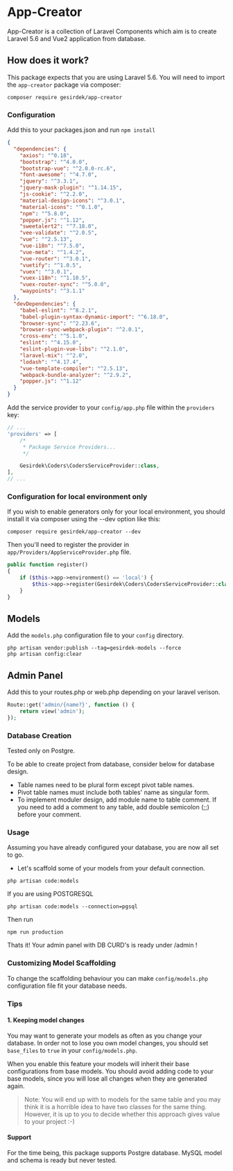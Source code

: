 # App-Creator

App-Creator is a collection of Laravel Components which aim is 
to create Laravel 5.6 and Vue2 application from database.

## How does it work?

This package expects that you are using Laravel 5.6.
You will need to import the `app-creator` package via composer:

```shell
composer require gesirdek/app-creator
```

### Configuration

Add this to your packages.json and run `npm install`

```json
{
  "dependencies": {
    "axios": "^0.18",
    "bootstrap": "^4.0.0",
    "bootstrap-vue": "^2.0.0-rc.6",
    "font-awesome": "^4.7.0",
    "jquery": "^3.3.1",
    "jquery-mask-plugin": "^1.14.15",
    "js-cookie": "^2.2.0",
    "material-design-icons": "^3.0.1",
    "material-icons": "^0.1.0",
    "npm": "^5.8.0",
    "popper.js": "^1.12",
    "sweetalert2": "^7.18.0",
    "vee-validate": "^2.0.5",
    "vue": "^2.5.13",
    "vue-i18n": "^7.5.0",
    "vue-meta": "^1.4.2",
    "vue-router": "^3.0.1",
    "vuetify": "^1.0.5",
    "vuex": "^3.0.1",
    "vuex-i18n": "^1.10.5",
    "vuex-router-sync": "^5.0.0",
    "waypoints": "^3.1.1"
  },
  "devDependencies": {
    "babel-eslint": "^8.2.1",
    "babel-plugin-syntax-dynamic-import": "^6.18.0",
    "browser-sync": "^2.23.6",
    "browser-sync-webpack-plugin": "^2.0.1",
    "cross-env": "^5.1.0",
    "eslint": "^4.15.0",
    "eslint-plugin-vue-libs": "^2.1.0",
    "laravel-mix": "^2.0",
    "lodash": "^4.17.4",
    "vue-template-compiler": "^2.5.13",
    "webpack-bundle-analyzer": "^2.9.2",
    "popper.js": "^1.12"
  }
}
```  

Add the service provider to your `config/app.php` file within the `providers` key:

```php
// ...
'providers' => [
    /*
     * Package Service Providers...
     */

    Gesirdek\Coders\CodersServiceProvider::class,
],
// ...
```
 
### Configuration for local environment only

If you wish to enable generators only for your local environment, you should install it via composer using the --dev option like this:

```shell
composer require gesirdek/app-creator --dev
```

Then you'll need to register the provider in `app/Providers/AppServiceProvider.php` file.

```php
public function register()
{
    if ($this->app->environment() == 'local') {
        $this->app->register(Gesirdek\Coders\CodersServiceProvider::class);
    }
}
```

## Models

Add the `models.php` configuration file to your `config` directory.

```shell
php artisan vendor:publish --tag=gesirdek-models --force
php artisan config:clear
```

## Admin Panel

Add this to your routes.php or web.php depending on your laravel verison.

```php
Route::get('admin/{name?}', function () {
    return view('admin');
});
```

### Database Creation

Tested only on Postgre.

To be able to create project from database, consider below for database design.

- Table names need to be plural form except pivot table names.
- Pivot table names must include both tables' name as singular form.
- To implement moduler design, add module name to table comment. If you need to add a comment to any table, add double semicolon (;;) before your comment.

### Usage

Assuming you have already configured your database, you are now all set to go.

- Let's scaffold some of your models from your default connection.

```shell
php artisan code:models
```

If you are using POSTGRESQL
```shell
php artisan code:models --connection=pgsql
```

Then run
```shell
npm run production
```

Thats it! Your admin panel with DB CURD's is ready under /admin !

### Customizing Model Scaffolding

To change the scaffolding behaviour you can make `config/models.php` configuration file
fit your database needs. 

### Tips

#### 1. Keeping model changes

You may want to generate your models as often as you change your database. In order
not to lose you own model changes, you should set `base_files` to `true` in your `config/models.php`.

When you enable this feature your models will inherit their base configurations from
base models. You should avoid adding code to your base models, since you
will lose all changes when they are generated again.

> Note: You will end up with to models for the same table and you may think it is a horrible idea 
to have two classes for the same thing. However, it is up to you
to decide whether this approach gives value to your project :-)

#### Support

For the time being, this package supports Postgre database. MySQL model and schema is ready but never tested.

